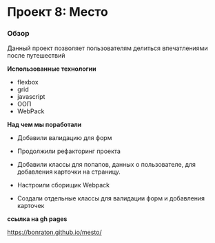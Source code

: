 # Проект 8: Место

### Обзор

Данный проект позволяет пользователям делиться впечатлениями после путешествий

**Использованные технологии**

- flexbox
- grid
- javascript
- ООП
- WebPack

**Над чем мы поработали**
- Добавили валидацию для форм
- Продолжили рефакторинг проекта
- Добавили классы для попапов, данных о пользователе, для добавления карточки на страницу.
- Настроили сборищик Webpack

- Создали отдельные классы для валидации форм и добавления карточек

**ссылка на gh pages**

https://bonraton.github.io/mesto/
